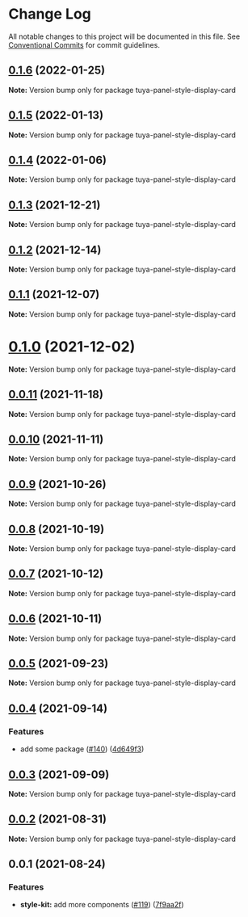 # Change Log

All notable changes to this project will be documented in this file.
See [Conventional Commits](https://conventionalcommits.org) for commit guidelines.

## [0.1.6](https://github.com/tuya/tuya-panel-kit/compare/tuya-panel-style-display-card@0.1.5...tuya-panel-style-display-card@0.1.6) (2022-01-25)

**Note:** Version bump only for package tuya-panel-style-display-card





## [0.1.5](https://github.com/tuya/tuya-panel-kit/compare/tuya-panel-style-display-card@0.1.4...tuya-panel-style-display-card@0.1.5) (2022-01-13)

**Note:** Version bump only for package tuya-panel-style-display-card





## [0.1.4](https://github.com/tuya/tuya-panel-kit/compare/tuya-panel-style-display-card@0.1.3...tuya-panel-style-display-card@0.1.4) (2022-01-06)

**Note:** Version bump only for package tuya-panel-style-display-card





## [0.1.3](https://github.com/tuya/tuya-panel-kit/compare/tuya-panel-style-display-card@0.1.2...tuya-panel-style-display-card@0.1.3) (2021-12-21)

**Note:** Version bump only for package tuya-panel-style-display-card





## [0.1.2](https://github.com/tuya/tuya-panel-kit/compare/tuya-panel-style-display-card@0.1.1...tuya-panel-style-display-card@0.1.2) (2021-12-14)

**Note:** Version bump only for package tuya-panel-style-display-card





## [0.1.1](https://github.com/tuya/tuya-panel-kit/compare/tuya-panel-style-display-card@0.0.11...tuya-panel-style-display-card@0.1.1) (2021-12-07)

**Note:** Version bump only for package tuya-panel-style-display-card





# [0.1.0](https://github.com/tuya/tuya-panel-kit/compare/tuya-panel-style-display-card@0.0.11...tuya-panel-style-display-card@0.1.0) (2021-12-02)

**Note:** Version bump only for package tuya-panel-style-display-card





## [0.0.11](https://github.com/tuya/tuya-panel-kit/compare/tuya-panel-style-display-card@0.0.10...tuya-panel-style-display-card@0.0.11) (2021-11-18)

**Note:** Version bump only for package tuya-panel-style-display-card





## [0.0.10](https://github.com/tuya/tuya-panel-kit/compare/tuya-panel-style-display-card@0.0.9...tuya-panel-style-display-card@0.0.10) (2021-11-11)

**Note:** Version bump only for package tuya-panel-style-display-card





## [0.0.9](https://github.com/tuya/tuya-panel-kit/compare/tuya-panel-style-display-card@0.0.8...tuya-panel-style-display-card@0.0.9) (2021-10-26)

**Note:** Version bump only for package tuya-panel-style-display-card





## [0.0.8](https://github.com/tuya/tuya-panel-kit/compare/tuya-panel-style-display-card@0.0.6...tuya-panel-style-display-card@0.0.8) (2021-10-19)

**Note:** Version bump only for package tuya-panel-style-display-card





## [0.0.7](https://github.com/tuya/tuya-panel-kit/compare/tuya-panel-style-display-card@0.0.6...tuya-panel-style-display-card@0.0.7) (2021-10-12)

**Note:** Version bump only for package tuya-panel-style-display-card





## [0.0.6](https://github.com/tuya/tuya-panel-kit/compare/tuya-panel-style-display-card@0.0.5...tuya-panel-style-display-card@0.0.6) (2021-10-11)

**Note:** Version bump only for package tuya-panel-style-display-card





## [0.0.5](https://github.com/tuya/tuya-panel-kit/compare/tuya-panel-style-display-card@0.0.4...tuya-panel-style-display-card@0.0.5) (2021-09-23)

**Note:** Version bump only for package tuya-panel-style-display-card





## [0.0.4](https://github.com/tuya/tuya-panel-kit/compare/tuya-panel-style-display-card@0.0.3...tuya-panel-style-display-card@0.0.4) (2021-09-14)


### Features

* add some package ([#140](https://github.com/tuya/tuya-panel-kit/issues/140)) ([4d649f3](https://github.com/tuya/tuya-panel-kit/commit/4d649f3020ac96bc9aa16c0d27f925b13244317c))





## [0.0.3](https://github.com/tuya/tuya-panel-kit/compare/tuya-panel-style-display-card@0.0.2...tuya-panel-style-display-card@0.0.3) (2021-09-09)

**Note:** Version bump only for package tuya-panel-style-display-card





## [0.0.2](https://github.com/tuya/tuya-panel-kit/compare/tuya-panel-style-display-card@0.0.1...tuya-panel-style-display-card@0.0.2) (2021-08-31)

**Note:** Version bump only for package tuya-panel-style-display-card





## 0.0.1 (2021-08-24)


### Features

* **style-kit:** add more components ([#119](https://github.com/tuya/tuya-panel-kit/issues/119)) ([7f9aa2f](https://github.com/tuya/tuya-panel-kit/commit/7f9aa2fecf01c73760eeb88fcc09703ccef3afca))
